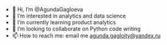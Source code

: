 - 👋 Hi, I’m @AgundaGagloeva
- 👀 I’m interested in analytics and data science
- 🌱 I’m currently learning product analytics
- 💞️ I’m looking to collaborate on Python code writing
- 📫 How to reach me: email me agunda.gagloity@yandex.ru

<!---
AgundaGagloeva/AgundaGagloeva is a ✨ special ✨ repository because its `README.md` (this file) appears on your GitHub profile.
You can click the Preview link to take a look at your changes.
--->
